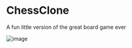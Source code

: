 # ChessClone
A fun little version of the great board game ever

![image](https://github.com/user-attachments/assets/8d57d3ce-9aec-469f-a2a4-3d0440b4f7b1)

